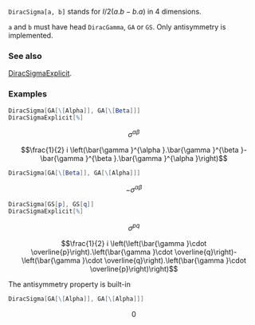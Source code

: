 `DiracSigma[a, b]` stands for $I/2(a.b-b.a)$ in 4 dimensions.

`a` and `b` must have head `DiracGamma`, `GA` or `GS`. Only antisymmetry is implemented.

### See also

[DiracSigmaExplicit](DiracSigmaExplicit).

### Examples

```mathematica
DiracSigma[GA[\[Alpha]], GA[\[Beta]]]
DiracSigmaExplicit[%]
```

$$\sigma ^{\alpha \beta }$$

$$\frac{1}{2} i \left(\bar{\gamma }^{\alpha }.\bar{\gamma }^{\beta }-\bar{\gamma }^{\beta }.\bar{\gamma }^{\alpha }\right)$$

```mathematica
DiracSigma[GA[\[Beta]], GA[\[Alpha]]]
```

$$-\sigma ^{\alpha \beta }$$

```mathematica
DiracSigma[GS[p], GS[q]]
DiracSigmaExplicit[%]
```

$$\sigma ^{pq}$$

$$\frac{1}{2} i \left(\left(\bar{\gamma }\cdot \overline{p}\right).\left(\bar{\gamma }\cdot \overline{q}\right)-\left(\bar{\gamma }\cdot \overline{q}\right).\left(\bar{\gamma }\cdot \overline{p}\right)\right)$$

The antisymmetry property is built-in

```mathematica
DiracSigma[GA[\[Alpha]], GA[\[Alpha]]]
```

$$0$$